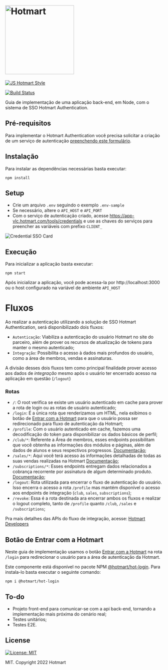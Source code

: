 # <img src="https://app-vlc.hotmart.com/images/icons/hotmart-logo.svg" alt="Hotmart" width="220">

[![JS Hotmart Style](https://img.shields.io/badge/code%20style-hotmart-F04E23.svg)](https://www.npmjs.com/package/eslint-config-hotmart)

[![Build Status](https://drone.integration.hotmart.com/api/badges/Hotmart-Org/hotmart-authentication-guide/status.svg)](https://drone.integration.hotmart.com/Hotmart-Org/hotmart-authentication-guide)

Guia de implementação de uma aplicação back-end, em Node, com o sistema de SSO Hotmart Authentication.

## Pré-requisitos

Para implementar o Hotmart Authentication você precisa solicitar a criação de um serviço de autenticação [preenchendo este formulário](https://docs.google.com/document/d/19wQyIHhNPbjWyutHgtvDTtSbsGxyQPKOuWRZVzE3XM0/edit#heading=h.urt713xjbyw).

## Instalação

Para instalar as dependências necessárias basta executar:

```
npm install
```

## Setup

- Crie um arquivo `.env` seguindo o exemplo `.env-sample`
- Se necessário, altere o `API_HOST` e `API_PORT`
- Com o serviço de autenticação criado, acesse https://app-vlc.hotmart.com/tools/credentials e use as chaves do serviços para preencher as variáveis com prefixo `CLIENT_`

<img src="https://user-images.githubusercontent.com/96084861/180067065-6f2d853d-2e97-42e8-a423-f6e2eb1d8305.png" alt="Credential SSO Card" />


## Execução

Para inicializar a aplicação basta executar:

```
npm start
```

Após inicializar a aplicação, você pode acessa-la por http://localhost:3000 ou o host configurado na variável de ambiente `API_HOST`

# Fluxos

Ao realizar a autenticação utilizando a solução de SSO Hotmart Authentication, será disponibilizado dois fluxos:

- `Autenticação`: Viabiliza a autenticação do usuário Hotmart no site do parceiro, além de prover os recursos de atualização de tokens para manter o mesmo autenticado;
- `Integração`: Possibilita o acesso à dados mais profundos do usuário, como a área de membros, vendas e assinaturas.

A divisão desses dois fluxos tem como principal finalidade prover acesso aos dados de _integração_ mesmo após o usuário ter encerrado acesso na aplicação em questão (`/logout`)

### Rotas

- `/`: O root verifica se existe um usuário autenticado em cache para prover a rota de login ou as rotas de usuário autenticado;
- `/login`: É a única rota que renderizamos um HTML, nela exibimos o botão de [Entrar com a Hotmart](https://www.npmjs.com/package/@hotmart/hot-login) para que o usuário possa ser redirecionado para fluxo de autenticação da Hotmart;
- `/profile`: Com o usuário autenticado em cache, fazemos uma decodificação do token para disponibilizar os dados básicos de perfil;
- `/club/*`: Referente a Área de membros, esses endpoints possibilitam que você obtenha as informações dos módulos e páginas, além de dados de alunos e seus respectivos progressos. [Documentação](https://developers.hotmart.com/docs/pt-BR/v1/club/about-club/);
- `/sales/*`: Aqui você terá acesso às informações detalhadas de todas as suas vendas realizadas na Hotmart [Documentação](https://developers.hotmart.com/docs/pt-BR/v1/sales/about-sales/);
- `/subscriptions/*`: Esses endpoints entregam dados relacionados a cobrança recorrente por assinatura de algum determinado produto. [Documentação](https://developers.hotmart.com/docs/pt-BR/v1/subscription/about-subscription/);
- `/logout`: Rota utilizada para encerrar o fluxo de autenticação do usuário. Isso encerra o acesso a rota `/profile` mas mantém disponível o acesso aos endpoints de integração (`club`, `sales`, `subscriptions`);
- `/revoke`: Essa é a rota destinada ara encerrar ambos os fluxos e realizar o logout completo, tanto de `/profile` quanto `/club`, `/sales` e `/subscriptions`;

Pra mais detalhes das APIs do fluxo de integração, acesse: [Hotmart Developers](https://developers.hotmart.com/)

## Botão de Entrar com a Hotmart

Neste guia de implementação usamos o botão [Entrar com a Hotmart](https://www.npmjs.com/package/@hotmart/hot-login) na rota `/login` para redirecionar o usuário para a área de autenticação da Hotmart.

Este componente está disponível no pacote NPM [@hotmart/hot-login](https://www.npmjs.com/package/@hotmart/hot-login). Para instala-lo basta executar o seguinte comando:

```
npm i @hotmart/hot-login
```

## To-do

- Projeto front-end para comunicar-se com a api back-end, tornando a implementação mais próxima do cenário real;
- Testes unitários;
- Testes E2E.

## License

[![License: MIT](https://img.shields.io/badge/License-MIT-yellow.svg)](https://opensource.org/licenses/MIT)

MIT. Copyright 2022 Hotmart
